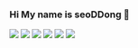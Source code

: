### Hi My name is seoDDong 👋
<img style="display: inline" src="https://img.shields.io/badge/JAVA-007396?style=for-the-badge&logo=java&logoColor=white">
<img style="display: inline" src="https://img.shields.io/badge/javascript-F7DF1E?style=for-the-badge&logo=javascript&logoColor=white">
<img src="https://img.shields.io/badge/html5-E34F26?style=for-the-badge&logo=html5&logoColor=white">
<img src="https://img.shields.io/badge/css3-1572B6?style=for-the-badge&logo=css3&logoColor=white">
<img src="https://img.shields.io/badge/spring-6DB33F?style=for-the-badge&logo=spring&logoColor=white">
<img src="https://img.shields.io/badge/MySQL-4479A1?style=for-the-badge&logo=MySQL&logoColor=white">
